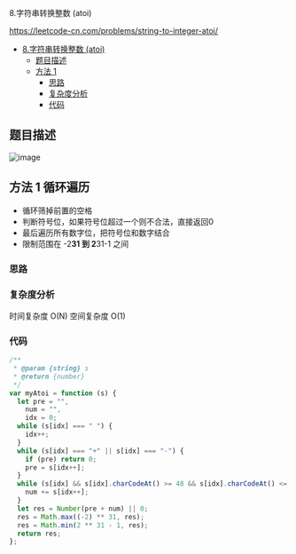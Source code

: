 8.字符串转换整数 (atoi)

https://leetcode-cn.com/problems/string-to-integer-atoi/
- [8.字符串转换整数 (atoi)](#8.字符串转换整数 (atoi))
  - [题目描述](#题目描述)
  - [方法 1](#方法-1-循环遍历)
    - [思路](#思路)
    - [复杂度分析](#复杂度分析)
    - [代码](#代码)

## 题目描述
![image](https://user-images.githubusercontent.com/32665965/135737303-4a9e8d2a-be9f-4cd4-9592-004b99cb8dad.png)

## 方法 1 循环遍历
- 循环筛掉前置的空格
- 判断符号位，如果符号位超过一个则不合法，直接返回0
- 最后遍历所有数字位，把符号位和数字结合
- 限制范围在 -2**31 到 2**31-1 之间

### 思路

### 复杂度分析
时间复杂度 O(N)
空间复杂度 O(1)

### 代码
```js
/**
 * @param {string} s
 * @return {number}
 */
var myAtoi = function (s) {
  let pre = "",
    num = "",
    idx = 0;
  while (s[idx] === " ") {
    idx++;
  }
  while (s[idx] === "+" || s[idx] === "-") {
    if (pre) return 0;
    pre = s[idx++];
  }
  while (s[idx] && s[idx].charCodeAt() >= 48 && s[idx].charCodeAt() <= 57) {
    num += s[idx++];
  }
  let res = Number(pre + num) || 0;
  res = Math.max((-2) ** 31, res);
  res = Math.min(2 ** 31 - 1, res);
  return res;
};
```

